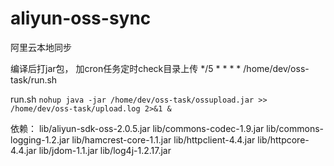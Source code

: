 # aliyun-oss-sync
阿里云本地同步

编译后打jar包，  加cron任务定时check目录上传
*/5 * * * * /home/dev/oss-task/run.sh

run.sh
`nohup java -jar /home/dev/oss-task/ossupload.jar >> /home/dev/oss-task/upload.log 2>&1 &`

依赖：
lib/aliyun-sdk-oss-2.0.5.jar
lib/commons-codec-1.9.jar
lib/commons-logging-1.2.jar
lib/hamcrest-core-1.1.jar
lib/httpclient-4.4.jar
lib/httpcore-4.4.jar
lib/jdom-1.1.jar
lib/log4j-1.2.17.jar
    
